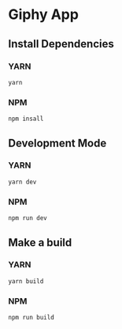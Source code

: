 # Giphy App

## Install Dependencies

### YARN

```
yarn
```

### NPM

```
npm insall
```

## Development Mode

### YARN

```
yarn dev
```

### NPM

```
npm run dev
```

## Make a build

### YARN

```
yarn build
```

### NPM

```
npm run build
```